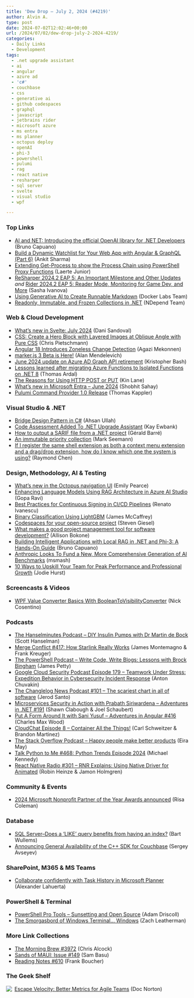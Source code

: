```yaml
---
title: 'Dew Drop – July 2, 2024 (#4219)'
author: Alvin A.
type: post
date: 2024-07-02T12:02:46+00:00
url: /2024/07/02/dew-drop-july-2-2024-4219/
categories:
  - Daily Links
  - Development
tags:
  - .net upgrade assistant
  - ai
  - angular
  - azure ad
  - 'c#'
  - couchbase
  - css
  - generative ai
  - github codespaces
  - graphql
  - javascript
  - jetbrains rider
  - microsoft azure
  - ms entra
  - ms planner
  - octopus deploy
  - openAI
  - phi-3
  - powershell
  - pulumi
  - rag
  - react native
  - resharper
  - sql server
  - svelte
  - visual studio
  - wpf

---
```

### <a name="top"></a>Top Links

  * <a href="https://techcommunity.microsoft.com/t5/educator-developer-blog/ai-and-net-introducing-the-official-openai-library-for-net/ba-p/4178749" target="_blank" rel="noopener">AI and NET: Introducing the official OpenAI library for .NET Developers</a> (Bruno Capuano)
  * <a href="https://www.syncfusion.com/blogs/post/build-dynamic-watchlist-angular-graphql?utm_source=alvinashcraft&utm_medium=email&utm_campaign=alvinashcraft_blog_edmjun24" target="_blank" rel="noopener">Build a Dynamic Watchlist for Your Web App with Angular & GraphQL (Part 6)</a> (Ankit Sharma)
  * <a href="https://www.red-gate.com/simple-talk/sysadmin/powershell/extending-get-process-to-show-the-process-chain-using-powershell-proxy-functions/" target="_blank" rel="noopener">Extending Get-Process to show the Process Chain using PowerShell Proxy Functions</a> (Laerte Junior)
  * <a href="https://blog.jetbrains.com/dotnet/2024/07/01/resharper-2024-2-eap-5/" target="_blank" rel="noopener">ReSharper 2024.2 EAP 5: An Important Milestone and Other Updates</a> _and_ <a href="https://blog.jetbrains.com/dotnet/2024/07/01/rider-2024-2-eap-5/" target="_blank" rel="noopener">Rider 2024.2 EAP 5: Reader Mode, Monitoring for Game Dev, and More</a> (Sasha Ivanova)
  * <a href="https://www.docker.com/blog/using-generative-ai-to-create-runnable-markdown/" target="_blank" rel="noopener">Using Generative AI to Create Runnable Markdown</a> (Docker Labs Team)
  * <a href="https://blog.ndepend.com/readonly-immutable-and-frozen-collections-in-net/" target="_blank" rel="noopener">Readonly, Immutable, and Frozen Collections in .NET</a> (NDepend Team)



### <a name="web"></a>Web & Cloud Development

  * <a href="https://svelte.dev/blog/whats-new-in-svelte-july-2024" target="_blank" rel="noopener">What&#8217;s new in Svelte: July 2024</a> (Dani Sandoval)
  * <a href="https://www.pietschsoft.com/post/2024/07/01/css-create-hero-block-with-layered-images-at-oblique-angle" target="_blank" rel="noopener">CSS: Create a Hero Block with Layered Images at Oblique Angle with Pure CSS</a> (Chris Pietschmann)
  * <a href="https://www.infoq.com/news/2024/07/angular-18-introduces-zoneless/" target="_blank" rel="noopener">Angular 18 Introduces Zoneless Change Detection</a> (Agazi Mekonnen)
  * <a href="https://blog.ailon.org/marker-js-3-beta-is-here-f8d77f6fdfe4?source=rss-7f6a1877be4b------2" target="_blank" rel="noopener">marker.js 3 Beta is Here!</a> (Alan Mendelevich)
  * <a href="https://techcommunity.microsoft.com/t5/microsoft-entra-blog/june-2024-update-on-azure-ad-graph-api-retirement/ba-p/4094534" target="_blank" rel="noopener">June 2024 update on Azure AD Graph API retirement</a> (Kristopher Bash)
  * <a href="https://blog.elmah.io/lessons-learned-after-migrating-azure-functions-to-isolated-functions-on-net-8/" target="_blank" rel="noopener">Lessons learned after migrating Azure Functions to Isolated Functions on .NET 8</a> (Thomas Ardal)
  * <a href="http://apievangelist.com/2024/07/01/the-reasons-for-using-http-post-or-put/" target="_blank" rel="noopener">The Reasons for Using HTTP POST or PUT</a> (Kin Lane)
  * <a href="https://techcommunity.microsoft.com/t5/microsoft-entra-blog/what-s-new-in-microsoft-entra-june-2024/ba-p/3796387" target="_blank" rel="noopener">What’s new in Microsoft Entra – June 2024</a> (Shobhit Sahay)
  * <a href="https://www.pulumi.com/blog/command-provider-ga/" target="_blank" rel="noopener">Pulumi Command Provider 1.0 Release</a> (Thomas Kappler)



### <a name="dotnet"></a>Visual Studio & .NET

  * <a href="https://code-maze.com/csharp-bridge-design-pattern/" target="_blank" rel="noopener">Bridge Design Pattern in C#</a> (Ahsan Ullah)
  * <a href="http://www.i-programmer.info/news/89-net/17297-code-assessment-added-to-net-upgrade-assistant.html" target="_blank" rel="noopener">Code Assessment Added To .NET Upgrade Assistant</a> (Kay Ewbank)
  * <a href="https://www.meziantou.net/how-to-output-a-sarif-file-from-a-dotnet-project.htm?utm_medium=social&utm_source=syndication" target="_blank" rel="noopener">How to output a SARIF file from a .NET project</a> (Gérald Barré)
  * <a href="https://blog.ploeh.dk/2024/07/01/an-immutable-priority-collection/" target="_blank" rel="noopener">An immutable priority collection</a> (Mark Seemann)
  * <a href="https://devblogs.microsoft.com/oldnewthing/20240701-00/?p=109947" target="_blank" rel="noopener">If I register the same shell extension as both a context menu extension and a drag/drop extension, how do I know which one the system is using?</a> (Raymond Chen)



### <a name="design"></a>Design, Methodology, AI & Testing

  * <a href="https://octopus.com/blog/whats-new-navigation-ui" target="_blank" rel="noopener">What&#8217;s new in the Octopus navigation UI</a> (Emily Pearce)
  * <a href="https://arinco.com.au/blog/enhancing-language-models-using-rag-architecture-in-azure-ai-studio/" target="_blank" rel="noopener">Enhancing Language Models Using RAG Architecture in Azure AI Studio</a> (Gopa Ravi)
  * <a href="https://www.advancedinstaller.com/continuous-signing-ci-cd-best-practices.html" target="_blank" rel="noopener">Best Practices for Continuous Signing in CI/CD Pipelines</a> (Renato Ivanescu)
  * <a href="https://visualstudiomagazine.com/Articles/2024/07/01/lightgbm-classification.aspx" target="_blank" rel="noopener">Binary Classification Using LightGBM</a> (James McCaffrey)
  * <a href="https://steven-giesel.com/blogPost/3b993efb-5f70-4d71-8ac9-89f4b85a3dfa" target="_blank" rel="noopener">Codespaces for your open-source project</a> (Steven Giesel)
  * <a href="https://get.assembla.com/blog/what-makes-good-project-management-tool-software-development/" target="_blank" rel="noopener">What makes a good project management tool for software development?</a> (Allison Bokone)
  * <a href="https://techcommunity.microsoft.com/t5/educator-developer-blog/building-intelligent-applications-with-local-rag-in-net-and-phi/ba-p/4175721" target="_blank" rel="noopener">Building Intelligent Applications with Local RAG in .NET and Phi-3: A Hands-On Guide</a> (Bruno Capuano)
  * <a href="https://slashdot.org/story/24/07/02/022219/anthropic-looks-to-fund-a-new-more-comprehensive-generation-of-ai-benchmarks?utm_source=rss1.0mainlinkanon&utm_medium=feed" target="_blank" rel="noopener">Anthropic Looks To Fund a New, More Comprehensive Generation of AI Benchmarks</a> (msmash)
  * <a href="https://www.radicalcandor.com/blog/leadership-training-for-employees/" target="_blank" rel="noopener">10 Ways to Upskill Your Team for Peak Performance and Professional Growth</a> (Jodie Hurst)



### <a name="videos"></a>Screencasts & Videos

  * <a href="https://www.youtube.com/watch?v=bSxFUMA01GI" target="_blank" rel="noopener">WPF Value Converter Basics With BooleanToVisibilityConverter</a> (Nick Cosentino)



### <a name="podcasts"></a>Podcasts

  * <a href="https://www.hanselminutes.com/951/diy-insulin-pumps-with-dr-martin-de-bock" target="_blank" rel="noopener">The Hanselminutes Podcast &#8211; DIY Insulin Pumps with Dr Martin de Bock</a> (Scott Hanselman)
  * <a href="http://www.mergeconflict.fm/417" target="_blank" rel="noopener">Merge Conflict #417: How Starlink Really Works</a> (James Montemagno & Frank Kreuger)
  * <a href="https://powershell.org/2024/07/the-powershell-podcast-write-code-write-blogs-lessons-with-brock-bingham/" target="_blank" rel="noopener">The PowerShell Podcast &#8211; Write Code, Write Blogs: Lessons with Brock Bingham</a> (James Petty)
  * <a href="https://cloudsecuritypodcast.libsyn.com/ep179-teamwork-under-stress-expedition-behavior-in-cybersecurity-incident-response" target="_blank" rel="noopener">Google Cloud Security Podcast Episode 179 &#8211; Teamwork Under Stress: Expedition Behavior in Cybersecurity Incident Response</a> (Anton Chuvakin)
  * <a href="https://changelog.com/news/101" target="_blank" rel="noopener">The Changlelog News Podcast #101 &#8211; The scariest chart in all of software</a> (Jerod Santo)
  * <a href="https://www.spreaker.com/episode/microservices-security-in-action-with-prabath-siriwardena-net-191--60543829" target="_blank" rel="noopener">Microservices Security in Action with Prabath Siriwardena &#8211; Adventures in .NET #191</a> (Shawn Clabough & Joel Schaubert)
  * <a href="https://www.spreaker.com/episode/put-a-form-around-it-with-sani-yusuf-aia-416--60543831" target="_blank" rel="noopener">Put A Form Around It with Sani Yusuf &#8211; Adventures in Angular #416</a> (Charles Max Wood)
  * <a href="https://cloudchat.tech/2024/07/0008-container-all-the-things/" target="_blank" rel="noopener">CloudChat Episode 8 &#8211; Container All the Things!</a> (Carl Schweitzer & Brandon Martinez)
  * <a href="https://stackoverflow.blog/2024/07/02/happy-people-make-better-products/" target="_blank" rel="noopener">The Stack Overflow Podcast &#8211; Happy people make better products</a> (Eira May)
  * <a href="https://talkpython.fm/episodes/show/468/python-trends-episode-2024" target="_blank" rel="noopener">Talk Python to Me #468: Python Trends Episode 2024</a> (Michael Kennedy)
  * <a href="https://www.reactnativeradio.com/episodes/rnr-301-rnr-explains-using-native-driver-for-animated" target="_blank" rel="noopener">React Native Radio #301 &#8211; RNR Explains: Using Native Driver for Animated</a> (Robin Heinze & Jamon Holmgren)



### <a name="events"></a>Community & Events

  * <a href="https://techcommunity.microsoft.com/t5/nonprofit-community-blog/2024-microsoft-nonprofit-partner-of-the-year-awards-announced/ba-p/4176728" target="_blank" rel="noopener">2024 Microsoft Nonprofit Partner of the Year Awards announced</a> (Risa Coleman)



### <a name="sql"></a>Database

  * <a href="https://bartwullems.blogspot.com/2024/07/sql-serverdoes-like-query-benefits-from.html" target="_blank" rel="noopener">SQL Server–Does a ‘LIKE’ query benefits from having an index?</a> (Bart Wullems)
  * <a href="https://www.couchbase.com/blog/announcing-general-availability-of-the-cpp-sdk-for-couchbase/" target="_blank" rel="noopener">Announcing General Availability of the C++ SDK for Couchbase</a> (Sergey Avseyev)



### <a name="sp"></a>SharePoint, M365 & MS Teams

  * <a href="https://techcommunity.microsoft.com/t5/planner-blog/collaborate-confidently-with-task-history-in-microsoft-planner/ba-p/4178829" target="_blank" rel="noopener">Collaborate confidently with Task History in Microsoft Planner</a> (Alexander Lahuerta)



### <a name="ps"></a>PowerShell & Terminal

  * <a href="https://blog.ironmansoftware.com/powershell-pro-tools-end-of-life/" target="_blank" rel="noopener">PowerShell Pro Tools &#8211; Sunsetting and Open Source</a> (Adam Driscoll)
  * <a href="https://www.zachleat.com/web/smorgasbord-windows-terminal/" target="_blank" rel="noopener">The Smorgasbord of Windows Terminal… Windows</a> (Zach Leatherman)



### <a name="links"></a>More Link Collections

  * <a href="https://blog.cwa.me.uk/2024/07/02/the-morning-brew-3972/" target="_blank" rel="noopener">The Morning Brew #3972</a> (Chris Alcock)
  * <a href="https://www.telerik.com/blogs/sands-maui-issue-149" target="_blank" rel="noopener">Sands of MAUI: Issue #149</a> (Sam Basu)
  * <a href="https://www.frankysnotes.com/2024/07/reading-notes-610.html" target="_blank" rel="noopener">Reading Notes #610</a> (Frank Boucher)



### <a name="shelf"></a>The Geek Shelf

<a href="https://www.amazon.com/dp/0578644835/?tag=amavin-20" target="_blank" rel="noopener"><img decoding="async" align="left" style="border: 0px currentcolor; border-image: none; float: left; display: inline; background-image: none;" src="https://m.media-amazon.com/images/I/41dy3nMGvUL._SS135_.jpg" border="0" /></a>&nbsp;<a href="https://www.amazon.com/dp/0578644835/?tag=amavin-20" target="_blank" rel="noopener">Escape Velocity: Better Metrics for Agile Teams</a> (Doc Norton)